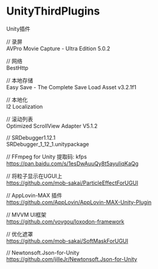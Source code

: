 # UnityThirdPlugins
Unity插件

// 录屏  
AVPro Movie Capture - Ultra Edition 5.0.2

// 网络  
BestHttp

// 本地存储  
Easy Save - The Complete Save Load Asset v3.2.1f1

// 本地化  
I2 Localization

// 滚动列表  
Optimized ScrollView Adapter V5.1.2

// SRDebugger1.12.1  
SRDebugger_1_12_1.unitypackage

// FFmpeg for Unity  提取码: kfps  
https://pan.baidu.com/s/1esDwAuuQy8t5ayuIiqKaQg

// 将粒子显示在UGUI上  
https://github.com/mob-sakai/ParticleEffectForUGUI

// AppLovin-MAX 插件  
https://github.com/AppLovin/AppLovin-MAX-Unity-Plugin

// MVVM UI框架  
https://github.com/vovgou/loxodon-framework

// 优化遮罩  
https://github.com/mob-sakai/SoftMaskForUGUI

// Newtonsoft.Json-for-Unity  
https://github.com/jilleJr/Newtonsoft.Json-for-Unity
